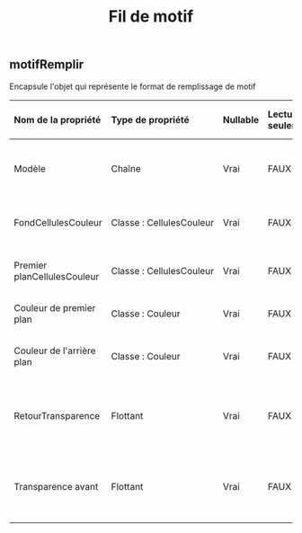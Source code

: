 ﻿---
title: Fil de motif
second_title: Aspose.Cells Cloud Documen
type: docs
url: /fr/specification/model/patternfill/
description: "Aspose.Cells Spécification du modèle cloud : PatternFill. Gérez sans effort Excel et d'autres feuilles de calcul avec des fonctionnalités telles que l'ouverture, la génération, l'édition, le fractionnement, la fusion, la comparaison et la conversion."
kwords: Excel, Office, feuille de calcul, Cloud REST API, PatternFill
weight: 50
---
## **motifRemplir**

 Encapsule l'objet qui représente le format de remplissage de motif

| Nom de la propriété| Type de propriété| Nullable| Lecture seulement| Valeur par défaut| Description|
|:- |:- |:- |:- |:- |:- |
| Modèle| Chaîne| Vrai| FAUX|| Obtient ou définit le type de motif de remplissage|
| FondCellulesCouleur| Classe : CellulesCouleur| Vrai| FAUX|| Obtient et définit l'objet de premier plan.|
| Premier planCellulesCouleur| Classe : CellulesCouleur| Vrai| FAUX|| Obtient et définit l'objet de premier plan.|
| Couleur de premier plan| Classe : Couleur| Vrai| FAUX|| Obtient ou définit le premier plan.|
| Couleur de l'arrière plan| Classe : Couleur| Vrai| FAUX|| Obtient ou définit l'arrière-plan du .|
| RetourTransparence| Flottant| Vrai| FAUX|| Obtient ou définit la transparence de la couleur d'arrière-plan.|
| Transparence avant| Flottant| Vrai| FAUX|| Obtient ou définit la transparence de la couleur de premier plan.|

